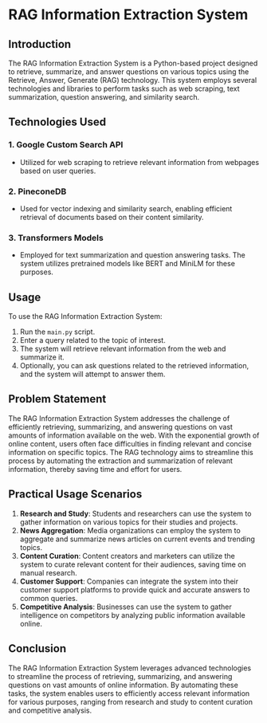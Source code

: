 # RAG Information Extraction System

## Introduction

The RAG Information Extraction System is a Python-based project designed to retrieve, summarize, and answer questions on various topics using the Retrieve, Answer, Generate (RAG) technology. This system employs several technologies and libraries to perform tasks such as web scraping, text summarization, question answering, and similarity search.

## Technologies Used

### 1. Google Custom Search API
   - Utilized for web scraping to retrieve relevant information from webpages based on user queries.

### 2. PineconeDB
   - Used for vector indexing and similarity search, enabling efficient retrieval of documents based on their content similarity.

### 3. Transformers Models
   - Employed for text summarization and question answering tasks. The system utilizes pretrained models like BERT and MiniLM for these purposes.

## Usage

To use the RAG Information Extraction System:
1. Run the `main.py` script.
2. Enter a query related to the topic of interest.
3. The system will retrieve relevant information from the web and summarize it.
4. Optionally, you can ask questions related to the retrieved information, and the system will attempt to answer them.

## Problem Statement

The RAG Information Extraction System addresses the challenge of efficiently retrieving, summarizing, and answering questions on vast amounts of information available on the web. With the exponential growth of online content, users often face difficulties in finding relevant and concise information on specific topics. The RAG technology aims to streamline this process by automating the extraction and summarization of relevant information, thereby saving time and effort for users.

## Practical Usage Scenarios

1. **Research and Study**: Students and researchers can use the system to gather information on various topics for their studies and projects.
2. **News Aggregation**: Media organizations can employ the system to aggregate and summarize news articles on current events and trending topics.
3. **Content Curation**: Content creators and marketers can utilize the system to curate relevant content for their audiences, saving time on manual research.
4. **Customer Support**: Companies can integrate the system into their customer support platforms to provide quick and accurate answers to common queries.
5. **Competitive Analysis**: Businesses can use the system to gather intelligence on competitors by analyzing public information available online.

## Conclusion

The RAG Information Extraction System leverages advanced technologies to streamline the process of retrieving, summarizing, and answering questions on vast amounts of online information. By automating these tasks, the system enables users to efficiently access relevant information for various purposes, ranging from research and study to content curation and competitive analysis.
